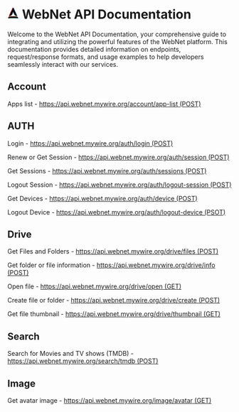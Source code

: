 # <img src="https://raw.githubusercontent.com/webnet-mywire-org/docs/refs/heads/master/image/favicon.svg" alt="Logo" width="26px" /> WebNet API Documentation 

Welcome to the WebNet API Documentation, your comprehensive guide to integrating and utilizing the powerful features of the WebNet platform. This documentation provides detailed information on endpoints, request/response formats, and usage examples to help developers seamlessly interact with our services.

## Account

Apps list - [https://api.webnet.mywire.org/account/app-list (POST)](https://webnet-mywire-org.github.io/docs/api/account/app-list.html)

## AUTH

Login - [https://api.webnet.mywire.org/auth/login (POST)](https://webnet-mywire-org.github.io/docs/api/auth/login-post.html)

Renew or Get Session - [https://api.webnet.mywire.org/auth/session (POST)](https://webnet-mywire-org.github.io/docs/api/auth/session-post.html)

Get Sessions - [https://api.webnet.mywire.org/auth/sessions (POST)](https://webnet-mywire-org.github.io/docs/api/auth/sessions-post.html)

Logout Session - [https://api.webnet.mywire.org/auth/logout-session (POST)](https://webnet-mywire-org.github.io/docs/api/auth/logout-session-post.html)

Get Devices - [https://api.webnet.mywire.org/auth/device (POST)](https://webnet-mywire-org.github.io/docs/api/auth/device-post.html)

Logout Device - [https://api.webnet.mywire.org/auth/logout-device (PSOT)](https://webnet-mywire-org.github.io/docs/api/auth/logout-device-post.html)

<!--- ## Music

Search Songs (YT Music) - [https://api.webnet.mywire.org/music/search (GET)](https://webnet-mywire-org.github.io/docs/api/music/search-get.html)

Song Thumbnail (YT Music) - [https://api.webnet.mywire.org/music/thumbnail (GET)](https://webnet-mywire-org.github.io/docs/api/music/thumbnail-get.html)

Song Info (YT Music) - [https://api.webnet.mywire.org/music/info (GET)](https://webnet-mywire-org.github.io/docs/api/music/info-get.html)

Album Info (YT Music) - [https://api.webnet.mywire.org/music/album (GET)](https://webnet-mywire-org.github.io/docs/api/music/album-get.html)

Song Lyrics (YT Music) - [https://api.webnet.mywire.org/music/lyrics (GET)](https://webnet-mywire-org.github.io/docs/api/music/lyrics-get.html)

Song Stream (YT Music) - [https://api.webnet.mywire.org/music/stream (GET)](https://webnet-mywire-org.github.io/docs/api/music/stream-get.html)

Make File (YT Music) - [https://api.webnet.mywire.org/music/file/make (POST)](https://webnet-mywire-org.github.io/docs/api/music/file/make.html)

[ ] Download File (YT Music) - [https://api.webnet.mywire.org/music/file/download (GET)]

[ ] Save File (YT Music) - [https://api.webnet.mywire.org/music/file/save (POST)] --->

## Drive

Get Files and Folders - [https://api.webnet.mywire.org/drive/files (POST)](https://webnet-mywire-org.github.io/docs/api/drive/files.html)

Get folder or file information - [https://api.webnet.mywire.org/drive/info (POST)](https://webnet-mywire-org.github.io/docs/api/drive/info.html)

Open file - [https://api.webnet.mywire.org/drive/open (GET)](https://webnet-mywire-org.github.io/docs/api/drive/open.html)

Create file or folder - [https://api.webnet.mywire.org/drive/create (POST)](https://webnet-mywire-org.github.io/docs/api/drive/create.html)

Get file thumbnail - [https://api.webnet.mywire.org/drive/thumbnail (GET)](https://webnet-mywire-org.github.io/docs/api/drive/thumbnail.html)

## Search

Search for Movies and TV shows (TMDB) - [https://api.webnet.mywire.org/search/tmdb (POST)](https://webnet-mywire-org.github.io/docs/api/search/tmdb.html)

## Image

Get avatar image - [https://api.webnet.mywire.org/image/avatar (GET)](https://webnet-mywire-org.github.io/docs/api/image/avatar.html)